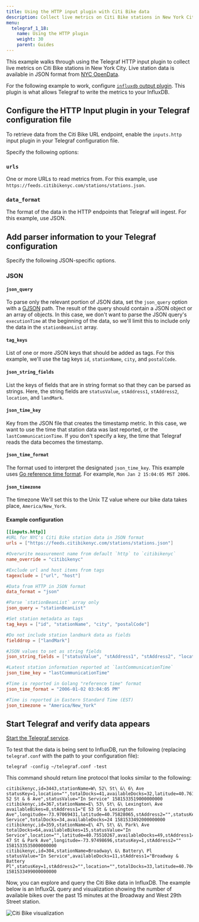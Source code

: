 ```yaml
---
title: Using the HTTP input plugin with Citi Bike data
description: Collect live metrics on Citi Bike stations in New York City with the HTTP input plugin.
menu:
  telegraf_1_18:
    name: Using the HTTP plugin
    weight: 30
    parent: Guides
---
```


This example walks through using the Telegraf HTTP input plugin to collect live metrics on Citi Bike stations in New York City. Live station data is available in JSON format from [NYC OpenData](https://data.cityofnewyork.us/NYC-BigApps/Citi-Bike-Live-Station-Feed-JSON-/p94q-8hxh).

For the following example to work, configure [`influxdb` output plugin](/telegraf/v1.15/plugins/#influxdb). This plugin is what allows Telegraf to write the metrics to your InfluxDB.

## Configure the HTTP Input plugin in your Telegraf configuration file

To retrieve data from the Citi Bike URL endpoint, enable the `inputs.http` input plugin in your Telegraf configuration file.

Specify the following options:

### `urls`
One or more URLs to read metrics from. For this example,  use `https://feeds.citibikenyc.com/stations/stations.json`.

### `data_format`
The format of the data in the HTTP endpoints that Telegraf will ingest. For this example, use JSON.


## Add parser information to your Telegraf configuration

Specify the following JSON-specific options.

### JSON

#### `json_query`
To parse only the relevant portion of JSON data, set the `json_query` option with a [GJSON](https://github.com/tidwall/gjson) path. The result of the query should contain a JSON object or an array of objects.
In this case, we don't want to parse the JSON query's `executionTime` at the beginning of the data, so we'll limit this to include only the data in the `stationBeanList` array.

#### `tag_keys`
List of one or more JSON keys that should be added as tags. For this example, we'll use the tag keys `id`, `stationName`, `city`, and `postalCode`.

#### `json_string_fields`
List the keys of fields that are in string format so that they can be parsed as strings. Here, the string fields are `statusValue`, `stAddress1`, `stAddress2`, `location`, and `landMark`.

#### `json_time_key`
Key from the JSON file that creates the timestamp metric. In this case, we want to use the time that station data was last reported, or the `lastCommunicationTime`. If you don't specify a key, the time that Telegraf reads the data becomes the timestamp.

#### `json_time_format`
The format used to interpret the designated `json_time_key`. This example uses [Go reference time format](https://golang.org/pkg/time/#Time.Format). For example, `Mon Jan 2 15:04:05 MST 2006`.

#### `json_timezone`
The timezone We'll set this to the Unix TZ value where our bike data takes place, `America/New_York`.


#### Example configuration

  ```toml
  [[inputs.http]]
  #URL for NYC's Citi Bike station data in JSON format
  urls = ["https://feeds.citibikenyc.com/stations/stations.json"]

  #Overwrite measurement name from default `http` to `citibikenyc`
  name_override = "citibikenyc"

  #Exclude url and host items from tags
  tagexclude = ["url", "host"]

  #Data from HTTP in JSON format
  data_format = "json"

  #Parse `stationBeanList` array only
  json_query = "stationBeanList"

  #Set station metadata as tags
  tag_keys = ["id", "stationName", "city", "postalCode"]

  #Do not include station landmark data as fields
  fielddrop = ["landMark"]

  #JSON values to set as string fields
  json_string_fields = ["statusValue", "stAddress1", "stAddress2", "location", "landMark"]

  #Latest station information reported at `lastCommunicationTime`
  json_time_key = "lastCommunicationTime"

  #Time is reported in Golang "reference time" format
  json_time_format = "2006-01-02 03:04:05 PM"

  #Time is reported in Eastern Standard Time (EST)
  json_timezone = "America/New_York"
  ```



## Start Telegraf and verify data appears

[Start the Telegraf service](/telegraf/v1.15/introduction/getting-started/#start-telegraf-service).

To test that the data is being sent to InfluxDB, run the following (replacing `telegraf.conf` with the path to your configuration file):

```
telegraf -config ~/telegraf.conf -test
```

This command should return line protocol that looks similar to the following:


```
citibikenyc,id=3443,stationName=W\ 52\ St\ &\ 6\ Ave statusKey=1,location="",totalDocks=41,availableDocks=32,latitude=40.76132983124814,longitude=-73.97982001304626,availableBikes=8,stAddress2="",stAddress1="W 52 St & 6 Ave",statusValue="In Service" 1581533519000000000
citibikenyc,id=367,stationName=E\ 53\ St\ &\ Lexington\ Ave availableBikes=8,stAddress1="E 53 St & Lexington Ave",longitude=-73.97069431,latitude=40.75828065,stAddress2="",statusKey=1,location="",statusValue="In Service",totalDocks=34,availableDocks=24 1581533492000000000
citibikenyc,id=359,stationName=E\ 47\ St\ &\ Park\ Ave totalDocks=64,availableBikes=15,statusValue="In Service",location="",latitude=40.75510267,availableDocks=49,stAddress1="E 47 St & Park Ave",longitude=-73.97498696,statusKey=1,stAddress2="" 1581533535000000000
citibikenyc,id=304,stationName=Broadway\ &\ Battery\ Pl statusValue="In Service",availableDocks=11,stAddress1="Broadway & Battery Pl",statusKey=1,stAddress2="",location="",totalDocks=33,latitude=40.70463334,longitude=-74.01361706,availableBikes=22 1581533499000000000
```

Now, you can explore and query the Citi Bike data in InfluxDB. The example below is an InfluxQL query and visualization showing the number of available bikes over the past 15 minutes at the Broadway and West 29th Street station.

![Citi Bike visualization](/img/telegraf/1-13-citibike_query.png)
